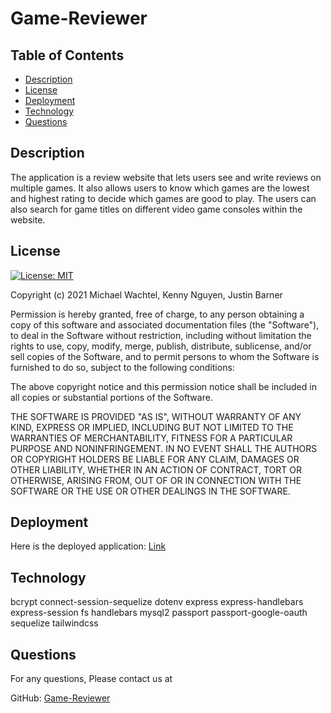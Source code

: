 # Game-Reviewer

 ## Table of Contents

  * [Description](#description)
  * [License](#license)
  * [Deployment](#deployment)
  * [Technology](#technology)
  * [Questions](#questions)


## Description

The application is a review website that lets users see and write reviews on multiple games. It also allows users to know which games are the lowest and highest rating to decide which games are good to play. The users can also search for game titles on different video game consoles within the website. 

## License

[![License: MIT](https://img.shields.io/badge/License-MIT-green.svg)](https://opensource.org/licenses/MIT)

Copyright (c) 2021 Michael Wachtel, Kenny Nguyen, Justin Barner

Permission is hereby granted, free of charge, to any person obtaining a copy of this software and associated documentation files (the "Software"), to deal in the Software without restriction, including without limitation the rights to use, copy, modify, merge, publish, distribute, sublicense, and/or sell copies of the Software, and to permit persons to whom the Software is furnished to do so, subject to the following conditions:

The above copyright notice and this permission notice shall be included in all copies or substantial portions of the Software.

THE SOFTWARE IS PROVIDED "AS IS", WITHOUT WARRANTY OF ANY KIND, EXPRESS OR IMPLIED, INCLUDING BUT NOT LIMITED TO THE WARRANTIES OF MERCHANTABILITY, FITNESS FOR A PARTICULAR PURPOSE AND NONINFRINGEMENT. IN NO EVENT SHALL THE AUTHORS OR COPYRIGHT HOLDERS BE LIABLE FOR ANY CLAIM, DAMAGES OR OTHER LIABILITY, WHETHER IN AN ACTION OF CONTRACT, TORT OR OTHERWISE, ARISING FROM, OUT OF OR IN CONNECTION WITH THE SOFTWARE OR THE USE OR OTHER DEALINGS IN THE SOFTWARE.

## Deployment

Here is the deployed application: [Link](https://guarded-crag-64291.herokuapp.com)

## Technology

bcrypt
connect-session-sequelize
dotenv
express
express-handlebars
express-session
fs
handlebars
mysql2
passport
passport-google-oauth
sequelize
tailwindcss

## Questions

For any questions, Please contact us at

GitHub: [Game-Reviewer](https://github.com/Tikimaniac77/Game-Reviewer)

